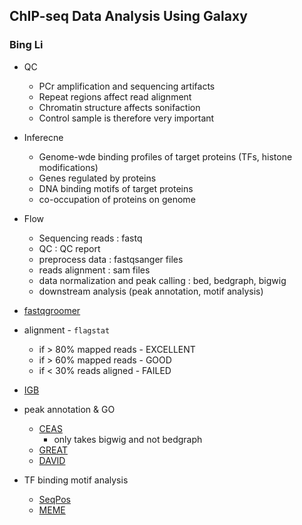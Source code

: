 ## ChIP-seq Data Analysis Using Galaxy ##
### Bing Li ###

- QC
  - PCr amplification and sequencing artifacts
  - Repeat regions affect read alignment
  - Chromatin structure affects sonifaction
  - Control sample is therefore very important

- Inferecne
  - Genome-wde binding profiles of target proteins (TFs, histone modifications)
  - Genes regulated by proteins
  - DNA binding motifs of target proteins
  - co-occupation of proteins on genome

- Flow
  - Sequencing reads : fastq
  - QC : QC report
  - preprocess data : fastqsanger files
  - reads alignment : sam files
  - data normalization and peak calling : bed, bedgraph, bigwig
  - downstream analysis (peak annotation, motif analysis) 

- [fastqgroomer](https://www.ncbi.nlm.nih.gov/pmc/articles/PMC2894519)
- alignment - `flagstat`
  - if > 80% mapped reads - EXCELLENT
  - if > 60% mapped reads - GOOD
  - if < 30% reads aligned - FAILED
- [IGB](http://bioviz.org/igb/index.html)

- peak annotation & GO
  - [CEAS](http://liulab.dfci.harvard.edu/CEAS)
    - only takes bigwig and not bedgraph
  - [GREAT](http://bejerano.stanford.edu/great/public/html)
  - [DAVID](https://david.ncifcrf.gov)
- TF binding motif analysis
  - [SeqPos](https://testtoolshed.g2.bx.psu.edu/repository/display_tool?repository_id=2e2b965e6ae347f4&tool_config=database%2Fcommunity_files%2F001%2Frepo_1299%2Fseqpos.xml&changeset_revision=040fb4c886ae)
  - [MEME](http://meme-suite.org)
